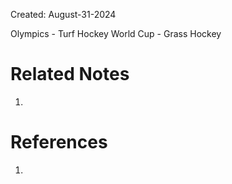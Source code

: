 Created: August-31-2024

Olympics - Turf Hockey
World Cup - Grass Hockey

# Related Notes

1. 
# References

1. 